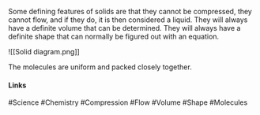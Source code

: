 
Some defining features of solids are that they cannot be compressed, they cannot flow, and if they do, it is then considered a liquid. They will always have a definite volume that can be determined. They will always have a definite shape that can normally be figured out with an equation.

![[Solid diagram.png]]

The molecules are uniform and packed closely together.

#### Links
#Science #Chemistry #Compression #Flow #Volume #Shape #Molecules 